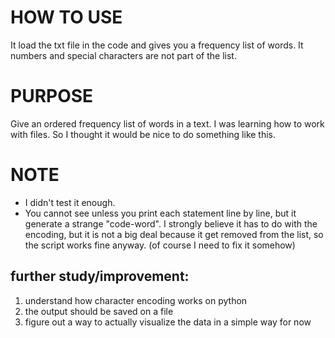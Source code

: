 # HOW TO USE
It load the txt file in the code and gives you a frequency list of words.
It numbers and special characters are not part of the list.

# PURPOSE
Give an ordered frequency list of words in a text.
I was learning how to work with files.
So I thought it would be nice to do something like this.

# NOTE
- I didn't test it enough.
- You cannot see unless you print each statement line by line, but it generate a strange "code-word".
I strongly believe it has to do with the encoding, but it is not a big deal because it get removed from the list,
so the script works fine anyway. (of course I need to fix it somehow)
## further study/improvement:
1) understand how character encoding works on python
2) the output should be saved on a file
3) figure out a way to actually visualize the data in a simple way for now
